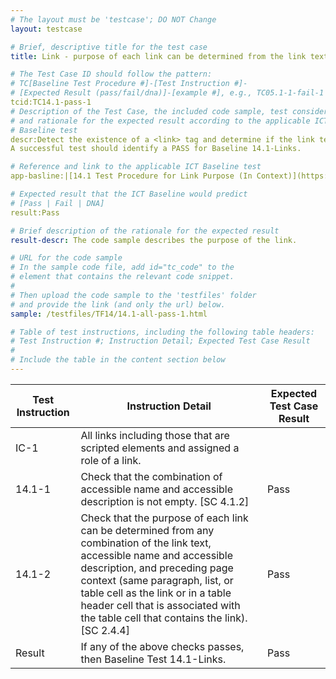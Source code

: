 ```yaml
---
# The layout must be 'testcase'; DO NOT Change
layout: testcase

# Brief, descriptive title for the test case
title: Link - purpose of each link can be determined from the link text

# The Test Case ID should follow the pattern: 
# TC[Baseline Test Procedure #]-[Test Instruction #]-
# [Expected Result (pass/fail/dna)]-[example #], e.g., TC05.1-1-fail-1
tcid:TC14.1-pass-1
# Description of the Test Case, the included code sample, test considerations,
# and rationale for the expected result according to the applicable ICT
# Baseline test
descr:Detect the existence of a <link> tag and determine if the link text is descriptive of its purpose. The code sample provides a link that describes it intent. 
A successful test should identify a PASS for Baseline 14.1-Links.

# Reference and link to the applicable ICT Baseline test
app-basline:|[14.1 Test Procedure for Link Purpose (In Context)](https://section508coordinators.github.io/ICTTestingBaseline/14Links.html#141-test-procedure-for-link-purpose-in-context)

# Expected result that the ICT Baseline would predict
# [Pass | Fail | DNA]
result:Pass

# Brief description of the rationale for the expected result
result-descr: The code sample describes the purpose of the link.

# URL for the code sample
# In the sample code file, add id="tc_code" to the 
# element that contains the relevant code snippet.
#
# Then upload the code sample to the 'testfiles' folder 
# and provide the link (and only the url) below.
sample: /testfiles/TF14/14.1-all-pass-1.html

# Table of test instructions, including the following table headers: 
# Test Instruction #; Instruction Detail; Expected Test Case Result
#
# Include the table in the content section below
---
```

| Test Instruction | Instruction Detail | Expected Test Case Result |
|------------------|--------------------|---------------------------|
| IC-1|All links including those that are scripted elements and assigned a role of a link.|
| 14.1-1 | Check that the combination of accessible name and accessible description is not empty. [SC 4.1.2] | Pass |
| 14.1-2 | Check that the purpose of each link can be determined from any combination of the link text, accessible name and accessible description, and preceding page context (same paragraph, list, or table cell as the link or in a table header cell that is associated with the table cell that contains the link). [SC 2.4.4] | Pass |
| Result | If any of the above checks passes, then Baseline Test 14.1-Links. | Pass | 

